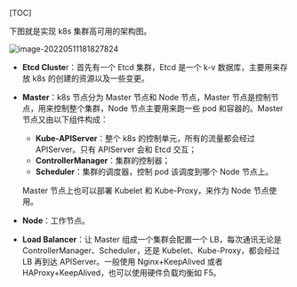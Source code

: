 [TOC]

下图就是实现 k8s 集群高可用的架构图。

![image-20220511181827824](https://cc.hjfile.cn/cc/img/20220511/2022051106182900072077.png)

- **Etcd Cluste**r：首先有一个 Etcd 集群，Etcd 是一个 k-v 数据库，主要用来存放 k8s 的创建的资源以及一些变更。

- **Master**：k8s 节点分为 Master 节点和 Node 节点，Master 节点是控制节点，用来控制整个集群，Node 节点主要用来跑一些 pod 和容器的。Master 节点又由以下组件构成：

  - **Kube-APIServer**：整个 k8s 的控制单元，所有的流量都会经过 APIServer。只有 APIServer 会和 Etcd 交互；
  - **ControllerManager**：集群的控制器；
  - **Scheduler**：集群的调度器，控制 pod 该调度到哪个 Node 节点上。

  Master 节点上也可以部署 Kubelet 和 Kube-Proxy，来作为 Node 节点使用。

- **Node**：工作节点。

- **Load Balancer**：让 Master 组成一个集群会配置一个 LB，每次通讯无论是 ControllerManager、Scheduler，还是 Kubelet、Kube-Proxy，都会经过 LB 再到达 APIServer。一般使用 Nginx+KeepAlived 或者 HAProxy+KeepAlived，也可以使用硬件负载均衡如 F5。